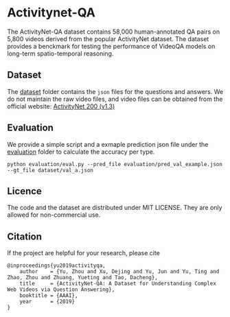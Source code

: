 # Activitynet-QA
The ActivityNet-QA dataset contains 58,000 human-annotated QA pairs on 5,800 videos derived from the popular ActivityNet dataset. The dataset provides a benckmark for testing the performance of VideoQA models on long-term spatio-temporal reasoning. 

## Dataset
The [dataset](dataset) folder contains the `json` files for the questions and answers. We do not maintain the raw video files, and video files can be obtained from the official website: [ActivityNet 200 (v1.3)](http://activity-net.org/download.html)

## Evaluation
We provide a simple script and a exmaple prediction json file under the [evaluation](evaluation) folder to calculate the accuracy per type.  

`
python evaluation/eval.py --pred_file evaluation/pred_val_example.json --gt_file dataset/val_a.json
`

## Licence

The code and the dataset are distributed under MIT LICENSE. They are only allowed for non-commercial use.

## Citation

If the project are helpful for your research, please cite

```
@inproceedings{yu2019activityqa,
    author    = {Yu, Zhou and Xu, Dejing and Yu, Jun and Yu, Ting and Zhao, Zhou and Zhuang, Yueting and Tao, Dacheng},
    title     = {ActivityNet-QA: A Dataset for Understanding Complex Web Videos via Question Answering},
    booktitle = {AAAI},
    year      = {2019}
}
```










